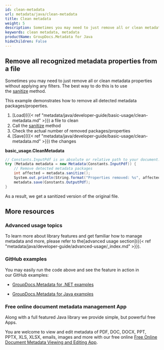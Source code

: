 ```yaml
---
id: clean-metadata
url: metadata/java/clean-metadata
title: Clean metadata
weight: 5
description: Sometimes you may need to just remove all or clean metadata properties without applying any filters. The best way to do this is to use the Sanitize method.
keywords: clean metadata, metadata
productName: GroupDocs.Metadata for Java
hideChildren: False
---
```

## Remove all recognized metadata properties from a file

Sometimes you may need to just remove all or clean metadata properties without applying any filters. The best way to do this is to use the [sanitize](https://reference.groupdocs.com/metadata/java/com.groupdocs.metadata/Metadata#sanitize()) method.

This example demonstrates how to remove all detected metadata packages/properties.

1.  [Load]({{< ref "metadata/java/developer-guide/basic-usage/clean-metadata.md" >}}) a file to clean
2.  Call the [sanitize](https://reference.groupdocs.com/metadata/java/com.groupdocs.metadata/Metadata#sanitize()) method
3.  Check the actual number of removed packages/properties
4.  [Save]({{< ref "metadata/java/developer-guide/basic-usage/clean-metadata.md" >}}) the changes

**basic\_usage.CleanMetadata**

```csharp
// Constants.InputPdf is an absolute or relative path to your document. Ex: @"C:\Docs\source.pdf"
try (Metadata metadata = new Metadata(Constants.InputPdf)) {
	// Remove detected metadata packages
	int affected = metadata.sanitize();
	System.out.println(String.format("Properties removed: %s", affected));
	metadata.save(Constants.OutputPdf);
}
```

As a result, we get a sanitized version of the original file.

## More resources

### Advanced usage topics

To learn more about library features and get familiar how to manage metadata and more, please refer to the[advanced usage section]({{< ref "metadata/java/developer-guide/advanced-usage/_index.md" >}}).

### GitHub examples

You may easily run the code above and see the feature in action in our GitHub examples:

*   [GroupDocs.Metadata for .NET examples](https://github.com/groupdocs-metadata/GroupDocs.Metadata-for-.NET)
    
*   [GroupDocs.Metadata for Java examples](https://github.com/groupdocs-metadata/GroupDocs.Metadata-for-Java)
    

### Free online document metadata management App

Along with a full featured Java library we provide simple, but powerful free Apps.

You are welcome to view and edit metadata of PDF, DOC, DOCX, PPT, PPTX, XLS, XLSX, emails, images and more with our free online [Free Online Document Metadata Viewing and Editing App](https://products.groupdocs.app/metadata).
